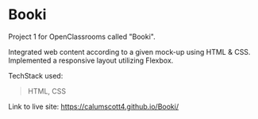 # Booki
Project 1 for OpenClassrooms called "Booki".

Integrated web content according to a given mock-up using HTML & CSS. Implemented a responsive layout utilizing Flexbox.

TechStack used:
>HTML,
>CSS

Link to live site: https://calumscott4.github.io/Booki/
